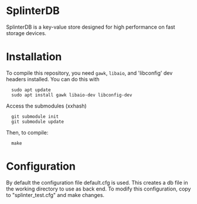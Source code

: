 SplinterDB
==========

SplinterDB is a key-value store designed for high performance on fast storage devices.

Installation
============
To compile this repository, you need `gawk`, `libaio`, and 'libconfig' dev headers installed.
You can do this with
```
  sudo apt update
  sudo apt install gawk libaio-dev libconfig-dev
```

Access the submodules (xxhash)
```
  git submodule init
  git submodule update
```

Then, to compile:
```
  make
```

Configuration
=============
By default the configuration file default.cfg is used. This creates a db file in the working directory to use as back end. To modify this configuration, copy to "splinter_test.cfg" and make changes.
